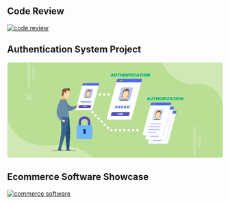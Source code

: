 ## Code Review
[![code review](https://pilbox.themuse.com/image.png?url=https%3A%2F%2Fassets.themuse.com%2Fuploaded%2Fattachments%2F37944.png%3Fv%3D57b2048f9764ef46742fa4004f485f9efa0448e3dad2cc30de7d2df60eb86379&h=367&prog=1)](https://www.youtube.com/watch?v=GJFQe58KfOw)

## Authentication System Project
[![Authentication System](https://github.com/AzitaDadresan/Azita-Dadresan/blob/master/authentication-vs-authorization.png)](https://github.com/AzitaDadresan/Authentication-System)

## Ecommerce Software Showcase
[![commerce software](http://www.ryandevelopers.com/wp-content/uploads/2019/09/sportek-1554x500.jpg)](https://sportek.com/)
